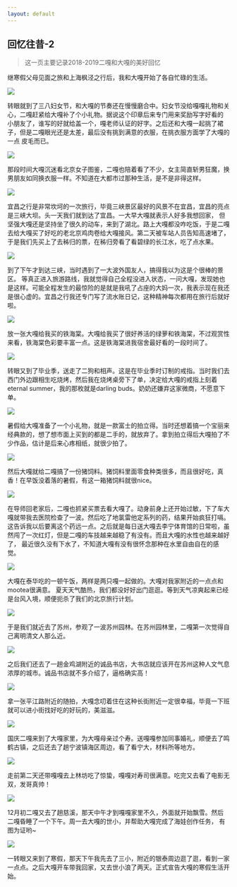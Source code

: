 ```yaml
---
layout: default
---
```

## 回忆往昔-2
>这一页主要记录2018-2019二嘎和大嘎的美好回忆

继寒假父母见面之旅和上海枫泾之行后，我和大嘎开始了各自忙碌的生活。

![][image-1]

转眼就到了三八妇女节，和大嘎的节奏还在慢慢磨合中。妇女节没给嘎嘎礼物和关心，二嘎赶紧给大嘎补了个小礼物。据说这个印章后来专门用来奖励写字好看的
小朋友了，谁写的好就给盖一个，嘎老师认证的好字。之后还和大嘎一起挑了裙子，但是二嘎眼光还是太差，最后没有挑到满意的衣服，在挑衣服方面学了大嘎的一点
皮毛而已。

![][image-17]

那段时间大嘎沉迷看北京女子图鉴，二嘎也陪着看了不少，女主简直斩男狂魔，换男朋友如同换衣服一样。不知道在大都市过那种生活，是不是非得这样。

![][image-2]

宜昌之行是非常坎坷的一次旅行，毕竟三峡景区最好的风景不在宜昌，宜昌的亮点是三峡大坝。头一天我们就到达了宜昌。一大早大嘎就表示人好多我想回家，
但坚强大嘎还是坚持坐了很久的动车，来到了湖北。路上大嘎都没咋吃饭，于是二嘎去给大嘎买了好吃的老北京鸡肉卷给大嘎接风。第二天被车站人员告知高速堵了，
于是我们先买上了去秭归的票，在秭归旁看了看碧绿的长江水，吃了点水果。

![][image-3]

到了下午才到达三峡，当时遇到了一大波外国友人，搞得我以为这是个很棒的景区。
等真正进入旅游路线，我就觉得自己全程没进入状态，一问大嘎，发现她也是这样。可能全程发生的最惊险的是就是我吼了占座的大妈一次，我表示现在我还是很心虚的。宜昌之行我还专门写了流水账日记，这种精神每次都用在旅行后就好啦。

![][image-4]

放一张大嘎给我买的铁海棠。大嘎给我买了很好养活的绿萝和铁海棠，不过观赏性来看，铁海棠色彩要丰富一点。这是铁海棠进我宿舍最好看的一段时间了。

![][image-5]

转眼又到了毕业季，送走了二狗和相声。这是在毕业季时订制的戒指。当时我们去西门外边跟相生吃烧烤，然后我在烧烤桌旁下了单，决定给大嘎的戒指上刻着
eternal summer，我的那枚就是darling buds。奶奶还嫌弃这家微商，不愿意下单。

![][image-6]

暑假给大嘎准备了一个小礼物，就是一款富士的拍立得。当时还想着搞一个宝丽来经典款的，想了想市面上买到的都是二手的，就放弃了。拿到拍立得后大嘎拍了不少作品，估计是后来心疼相纸，就很少拍了。

![][image-7]

然后大嘎就给二嘎搞了一份猪饲料。猪饲料里面零食种类很多，而且很好吃，真香！在早饭没着落的暑假，有这一箱猪饲料就很nice。

![][image-8]

在导师回老家后，二嘎也抓紧买票去看大嘎了。动身前身上还开始过敏，下了车大嘎就带我去医院检查了一波。然后吃了地氯雷他定系列的药，结果开始疯狂打嗝。
这告诉我以后要离这个药远一点。之后就是每日送大嘎去李宁体育馆的日常啦，虽然闯了一次红灯，但是二嘎的车技越来越稳了有没有。而且大嘎的水性也越来越好了，
最近很久没有下水了，不知道大嘎有没有很怀念那种在水里自由自在的感觉。

![][image-9]

大嘎在泰华吃的一顿午饭，两样是两只嘎一起做的。大嘎对我家附近的一点点和mootea很满意。
夏天天气酷热，我们都没好好出门逛逛。等到天气凉爽起来已经是台风入境，顺便扼杀了我们的北京旅行计划。

![][image-10]

于是我们就近去了苏州，参观了一波苏州园林。在苏州园林里，二嘎第一次觉得自己离明清文人那么近。

![][image-11]

之后我们还去了一趟金鸡湖附近的诚品书店，大书店就应该开在苏州这种人文气息浓厚的城市。诚品书店就不多介绍了，逼格确实高！

![][image-12]

拿一张平江路附近的随拍，大嘎念叨着住在这种长街附近一定很幸福，毕竟一下班就可以进小街找好吃的好玩的，美滋滋。

![][image-13]

国庆二嘎来到了大嘎家里，为大嘎母亲过个寿。送嘎嘎参加同事婚礼，顺便去了鸣鹤古镇，之后还去了趟宁波镇海区周边，看了看宁大，材料所等地方。

![][image-14]

走前第二天还带嘎嘎去上林坊吃了惊蛰，嘎嘎对寿司很满意。吃完又去看了电影无双，发哥真帅！

![][image-15]

12月初二嘎又去了趟慈溪，那天中午才到嘎嘎家里不久，外面就开始飘雪。然后二嘎昏睡了一个下午。周一去大嘎的世小，并帮助大嘎完成了海娃创作任务，
有图为证哟~

![][image-16]

一转眼又来到了寒假，那天下午我先去了三小，附近的银泰周边逛了逛，看到一家一点点。之后大嘎开车带我回家，又去世小浪了两天。正式宣告大嘎的寒假生活开始。


 [image-1]:https://aladden.github.io/pics/IMG_0968.JPG
 [image-2]:https://aladden.github.io/pics/IMG_1968.JPG
 [image-3]:https://aladden.github.io/pics/IMG_1987.JPG
 [image-4]:https://aladden.github.io/pics/IMG_2168.JPG
 [image-5]:https://aladden.github.io/pics/IMG_2478.JPG
 [image-6]:https://aladden.github.io/pics/IMG_2373.JPG
 [image-7]:https://aladden.github.io/pics/IMG_2431.JPG
 [image-8]:https://aladden.github.io/pics/IMG_2529.JPG
 [image-9]:https://aladden.github.io/pics/IMG_2576.JPG
 [image-10]:https://aladden.github.io/pics/IMG_2630.JPG
 [image-11]:https://aladden.github.io/pics/IMG_2634.JPG
 [image-12]:https://aladden.github.io/pics/IMG_2631.JPG
 [image-13]:https://aladden.github.io/pics/IMG_3053.JPG
 [image-14]:https://aladden.github.io/pics/IMG_3059.JPG
 [image-15]:https://aladden.github.io/pics/IMG_3827.JPG
 [image-16]:https://aladden.github.io/pics/IMG_4286.JPG
 [image-17]:https://aladden.github.io/pics/IMG_2202.JPG
